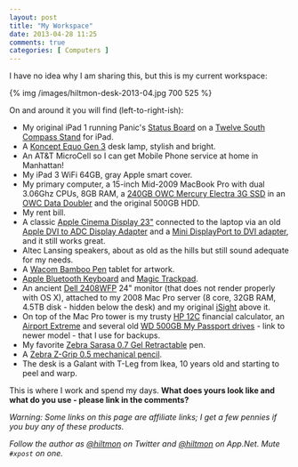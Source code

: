 ```yaml
---
layout: post
title: "My Workspace"
date: 2013-04-28 11:25
comments: true
categories: [ Computers ]
---
```


I have no idea why I am sharing this, but this is my current workspace:

{% img /images/hiltmon-desk-2013-04.jpg 700 525 %}

On and around it you will find (left-to-right-ish):

* My original iPad 1 running Panic's [Status Board](https://itunes.apple.com/us/app/status-board/id449955536?mt=8&uo=4&at=10l894) on a [Twelve South Compass Stand](http://www.amazon.com/gp/product/B0053XG1AC/ref=as_li_qf_sp_asin_tl?ie=UTF8&camp=1789&creative=9325&creativeASIN=B0053XG1AC&linkCode=as2&tag=hiltmon-20) for iPad.
* A [Koncept Equo Gen 3](http://www.amazon.com/gp/product/B005WXPEV0/ref=as_li_qf_sp_asin_tl?ie=UTF8&camp=1789&creative=9325&creativeASIN=B005WXPEV0&linkCode=as2&tag=hiltmon-20) desk lamp, stylish and bright.
* An AT&T MicroCell so I can get Mobile Phone service at home in Manhattan!
* My iPad 3 WiFi 64GB, gray Apple smart cover.
* My primary computer, a 15-inch Mid-2009 MacBook Pro with dual 3.06Ghz CPUs, 8GB RAM, a [240GB OWC Mercury Electra 3G SSD](http://eshop.macsales.com/item/OWC/SSDEX3G240/) in an [OWC Data Doubler](http://eshop.macsales.com/item/Other+World+Computing/DDAMBS0GB/) and the original 500GB HDD.
* My rent bill.
* A classic [Apple Cinema Display 23"](http://support.apple.com/kb/SP77?viewlocale=en_US&locale=en_US) connected to the laptop via an old [Apple DVI to ADC Display Adapter](http://www.amazon.com/gp/product/B000067VKT/ref=as_li_qf_sp_asin_tl?ie=UTF8&camp=1789&creative=9325&creativeASIN=B000067VKT&linkCode=as2&tag=hiltmon-20) and a [Mini DisplayPort to DVI adapter](http://store.apple.com/us/product/MB570Z/B/mini-displayport-to-dvi-adaptor), and it still works great.
* Altec Lansing speakers, about as old as the hills but still sound adequate for my needs.
* A [Wacom Bamboo Pen](http://www.amazon.com/gp/product/B002OOWC3I/ref=as_li_qf_sp_asin_tl?ie=UTF8&camp=1789&creative=9325&creativeASIN=B002OOWC3I&linkCode=as2&tag=hiltmon-20) tablet for artwork.
* [Apple Bluetooth Keyboard](http://www.apple.com/keyboard/) and [Magic Trackpad](http://www.apple.com/magictrackpad/).
* An ancient [Dell 2408WFP](http://www.amazon.com/gp/product/B0018LJYFC/ref=as_li_qf_sp_asin_tl?ie=UTF8&camp=1789&creative=9325&creativeASIN=B0018LJYFC&linkCode=as2&tag=hiltmon-20) 24" monitor (that does not render properly with OS X), attached to my 2008 Mac Pro server (8 core, 32GB RAM, 4.5TB disk - hidden below the desk) and my original [iSight](http://www.apple.com/support/isight/) above it.
* On top of the Mac Pro tower is my trusty [HP 12C](http://www.amazon.com/gp/product/B00000JBLH/ref=as_li_qf_sp_asin_tl?ie=UTF8&camp=1789&creative=9325&creativeASIN=B00000JBLH&linkCode=as2&tag=hiltmon-20) financial calculator, an [Airport Extreme](http://www.apple.com/airportextreme/) and several old [WD 500GB My Passport drives](http://www.amazon.com/gp/product/B006Y5UPZU/ref=as_li_qf_sp_asin_tl?ie=UTF8&camp=1789&creative=9325&creativeASIN=B006Y5UPZU&linkCode=as2&tag=hiltmon-20) - link to newer model - that I use for backups.
* My favorite [Zebra Sarasa 0.7 Gel Retractable](http://www.amazon.com/gp/product/B001BZ4ROI/ref=as_li_qf_sp_asin_tl?ie=UTF8&camp=1789&creative=9325&creativeASIN=B001BZ4ROI&linkCode=as2&tag=hiltmon-20) pen.
* A [Zebra Z-Grip 0.5 mechanical pencil](http://www.amazon.com/gp/product/B00CFSJXEE/ref=as_li_qf_sp_asin_tl?ie=UTF8&camp=1789&creative=9325&creativeASIN=B00CFSJXEE&linkCode=as2&tag=hiltmon-20).
* The desk is a Galant with T-Leg from Ikea, 10 years old and starting to peel and warp.

This is where I work and spend my days. **What does yours look like and what do you use - please link in the comments?**

*Warning: Some links on this page are affiliate links; I get a few pennies if you buy any of these products.*

*Follow the author as [@hiltmon](http://https://twitter.com/hiltmon) on Twitter and [@hiltmon](http://alpha.app.net/hiltmon) on App.Net. Mute `#xpost` on one.*